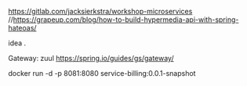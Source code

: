https://gitlab.com/jacksierkstra/workshop-microservices
//https://grapeup.com/blog/how-to-build-hypermedia-api-with-spring-hateoas/


idea .


Gateway:
zuul
https://spring.io/guides/gs/gateway/

docker run -d -p 8081:8080 service-billing:0.0.1-snapshot
